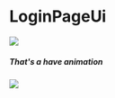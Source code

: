 # LoginPageUi
<img src='/imgs/login1.png'></img>
<br>
<h5>That's a have animation </h5>
<img src='/imgs/login.png'></img>
